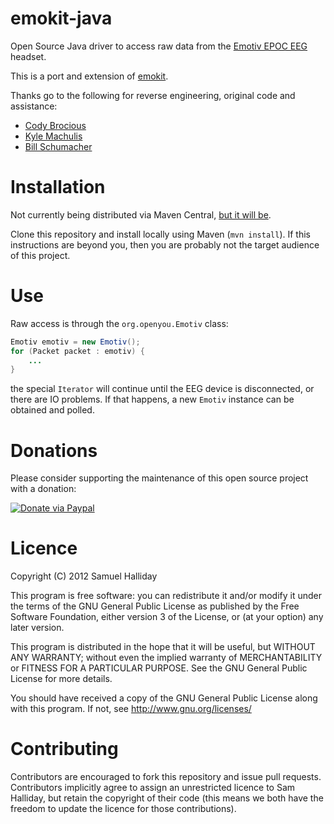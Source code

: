 emokit-java
===========

Open Source Java driver to access raw data from the [Emotiv EPOC EEG](http://www.emotiv.com) headset.

This is a port and extension of [emokit](https://github.com/openyou/emokit).

Thanks go to the following for reverse engineering, original code and assistance:

* [Cody Brocious](http://github.com/daeken)
* [Kyle Machulis](http://github.com/qdot)
* [Bill Schumacher](http://github.com/bschumacher)


Installation
============

Not currently being distributed via Maven Central,
[but it will be](https://github.com/fommil/emokit-java/issues/2).

Clone this repository and install locally using Maven (`mvn install`). If this instructions are beyond you,
then you are probably not the target audience of this project.

Use
===

Raw access is through the `org.openyou.Emotiv` class:

```java
Emotiv emotiv = new Emotiv();
for (Packet packet : emotiv) {
    ...
}
```

the special `Iterator` will continue until the EEG device is disconnected, or there are IO problems.
If that happens, a new `Emotiv` instance can be obtained and polled.


Donations
=========

Please consider supporting the maintenance of this open source project with a donation:

[![Donate via Paypal](https://www.paypal.com/en_US/i/btn/btn_donateCC_LG.gif)](https://www.paypal.com/cgi-bin/webscr?cmd=_donations&business=B2HW5ATB8C3QW&lc=GB&item_name=emokit-java&currency_code=GBP&bn=PP%2dDonationsBF%3abtn_donateCC_LG%2egif%3aNonHosted)


Licence
=======

Copyright (C) 2012 Samuel Halliday

This program is free software: you can redistribute it and/or modify
it under the terms of the GNU General Public License as published by
the Free Software Foundation, either version 3 of the License, or
(at your option) any later version.

This program is distributed in the hope that it will be useful,
but WITHOUT ANY WARRANTY; without even the implied warranty of
MERCHANTABILITY or FITNESS FOR A PARTICULAR PURPOSE. See the
GNU General Public License for more details.

You should have received a copy of the GNU General Public License
along with this program. If not, see http://www.gnu.org/licenses/


Contributing
============

Contributors are encouraged to fork this repository and issue pull
requests. Contributors implicitly agree to assign an unrestricted licence
to Sam Halliday, but retain the copyright of their code (this means
we both have the freedom to update the licence for those contributions).

